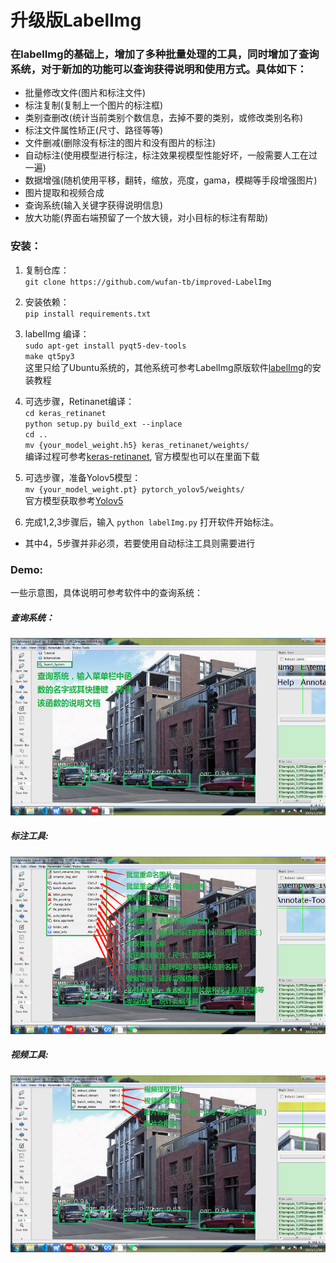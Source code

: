 # 升级版LabelImg

### 在labelImg的基础上，增加了多种批量处理的工具，同时增加了查询系统，对于新加的功能可以查询获得说明和使用方式。具体如下：
- 批量修改文件(图片和标注文件)
- 标注复制(复制上一个图片的标注框)
- 类别查删改(统计当前类别个数信息，去掉不要的类别，或修改类别名称)
- 标注文件属性矫正(尺寸、路径等等)
- 文件删减(删除没有标注的图片和没有图片的标注)
- 自动标注(使用模型进行标注，标注效果视模型性能好坏，一般需要人工在过一遍)
- 数据增强(随机使用平移，翻转，缩放，亮度，gama，模糊等手段增强图片)
- 图片提取和视频合成
- 查询系统(输入关键字获得说明信息)
- 放大功能(界面右端预留了一个放大镜，对小目标的标注有帮助)

### 安装：

1. 复制仓库：<Br> `git clone https://github.com/wufan-tb/improved-LabelImg`

2. 安装依赖：<Br> `pip install requirements.txt`

3. labelImg 编译：<Br> `sudo apt-get install pyqt5-dev-tools` <Br>
`make qt5py3` <Br>
这里只给了Ubuntu系统的，其他系统可参考LabelImg原版软件[labelImg](https://github.com/tzutalin/labelImg)的安装教程

4. 可选步骤，Retinanet编译：<Br>
`cd keras_retinanet` <Br>
`python setup.py build_ext --inplace` <Br>
`cd ..` <Br>
`mv {your_model_weight.h5} keras_retinanet/weights/` <Br>
编译过程可参考[keras-retinanet](https://github.com/fizyr/keras-retinanet), 官方模型也可以在里面下载

5. 可选步骤，准备Yolov5模型：<Br>
`mv {your_model_weight.pt} pytorch_yolov5/weights/` <Br>
官方模型获取参考[Yolov5](https://github.com/ultralytics/yolov5)

6. 完成1,2,3步骤后，输入  `python labelImg.py` 打开软件开始标注。

* 其中4，5步骤并非必须，若要使用自动标注工具则需要进行<Br>

### Demo:

一些示意图，具体说明可参考软件中的查询系统：

##### 查询系统：
![查询](demo/0.jpg)
##### 标注工具:
![标注](demo/1.jpg)
##### 视频工具:
![视频](demo/2.jpg)
